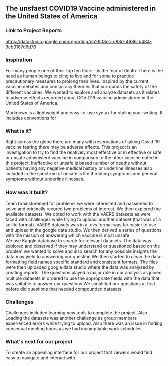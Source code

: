 ## The unsfaest COVID19 Vaccine administered in the United States of America

### Link to Project Reports 
https://datastudio.google.com/reporting/eb2608cc-d88d-4686-b484-9eb3187d6d76 

### Inspiration 

For many people one of their top ten fears - is the fear of death.  There is the need as human beings to cling to live and for some to practice precautionary measures to prolong their lives. Inspired by the current vaccine debates and conspiracy theories that surrounds the safety of the different vaccines. We wanted to explore and analyze datasets as it relates to adverse effects recorded about COVID19 vaccine administered in the United States of America.

Markdown is a lightweight and easy-to-use syntax for styling your writing. It includes conventions for

### What is it?

Right across the globe there are many with reservations of taking Covid-19 vaccine fearing there may be adverse effects. This project is an investigation to try to find the relatively most effective or in effective or safe or unsafe  administerd vaccine   in comparison to the other vaccine noted in this project. Ineffective or unsafe is based number of deaths without patients having any negative medical history or underline illnesses also included in the spectrum of unsafe is life threating symptoms and general symptoms without underline illnesses.


### How was it built? 

Team brainstoremed for problems we were interested  and passioned to  solve and originally recored two problems of interest. We then explored the available datasets. We opted to work with the VAERS datasets  as were faced with challenges while trying to  uploadi another dataset (that was of a  sqllite format). VAERS datasets was in a .cvs format was far easier to use and upload in the google data studio.
We then derived a series of questions with the mission of answering which vaccine is most unsafe  
We use Kaggle database to search for relevant datasets. The data was explored and observed if they may understand or questioned based on the problem we wanted to solve and also search for any possible insights the data may yield to answering our question
We then started to clean the data- formatting field names specific standard and consistent formats. The files were then uploaded google data studio where the data was analyzed by creating reports. The questions played a major role in our analysis as joined multiple datasets in ordered to use the appropriate fields with the data that was suitable to answer our questions.We simplified our questions at first before did questions that needed compounded datasets  

### Challenges
Challenges included learning new tools to complete the project. Also Loading the datasets was another challenge as group members experienced errors while trying to upload. Also there was an issue in finding consenual meeting hours as we had incomptiable work schedules. 

### What's next for our project
To create an appealing interface for our project that viewers would find easy to navigate and interact with. 



